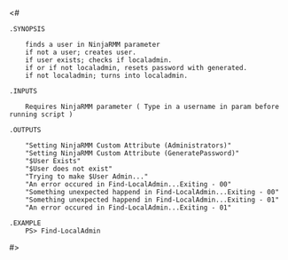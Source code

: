 <#
    
    .SYNOPSIS

        finds a user in NinjaRMM parameter
        if not a user; creates user.
        if user exists; checks if localadmin.
        if or if not localadmin, resets password with generated.
        if not localadmin; turns into localadmin.

    .INPUTS

        Requires NinjaRMM parameter ( Type in a username in param before running script )

    .OUTPUTS

        "Setting NinjaRMM Custom Attribute (Administrators)"
        "Setting NinjaRMM Custom Attribute (GeneratePassword)"
        "$User Exists"
        "$User does not exist"
        "Trying to make $User Admin..."
        "An error occured in Find-LocalAdmin...Exiting - 00"
        "Something unexpected happend in Find-LocalAdmin...Exiting - 00"
        "Something unexpected happend in Find-LocalAdmin...Exiting - 01"
        "An error occured in Find-LocalAdmin...Exiting - 01"

    .EXAMPLE
        PS> Find-LocalAdmin

#>
